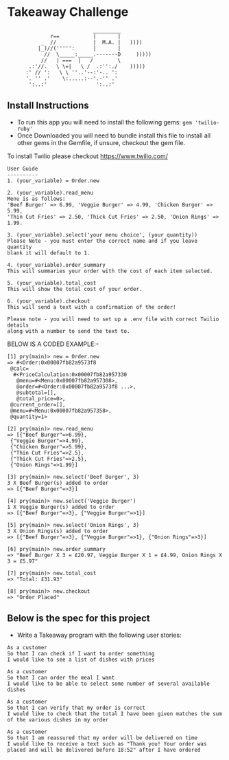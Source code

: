 Takeaway Challenge
==================
```
                            _________
              r==           |       |
           _  //            |  M.A. |   ))))
          |_)//(''''':      |       |
            //  \_____:_____.-------D     )))))
           //   | ===  |   /        \
       .:'//.   \ \=|   \ /  .:'':./    )))))
      :' // ':   \ \ ''..'--:'-.. ':
      '. '' .'    \:.....:--'.-'' .'
       ':..:'                ':..:'

```

Install Instructions
-------

* To run this app you will need to install the following gems:
```gem 'twilio-ruby'```
* Once Downloaded you will need to bundle install this file to install
all other gems in the Gemfile, if unsure, checkout the gem file.

To install Twilio please checkout https://www.twilio.com/

```
User Guide
----------
1. (your_variable) = Order.new

2. (your_variable).read_menu
Menu is as follows:
'Beef Burger' => 6.99, 'Veggie Burger' => 4.99, 'Chicken Burger' => 5.99,
'Thin Cut Fries' => 2.50, 'Thick Cut Fries' => 2.50, 'Onion Rings' => 1.99.

3. (your_variable).select('your menu choice', (your quantity))
Please Note - you must enter the correct name and if you leave quantity
blank it will default to 1.

4. (your_variable).order_summary
This will summaries your order with the cost of each item selected.

5. (your_variable).total_cost
This will show the total cost of your order.

6. (your_variable).checkout
This will send a text with a confirmation of the order!

Please note - you will need to set up a .env file with correct Twilio details
along with a number to send the text to.
```

BELOW IS A CODED EXAMPLE:-

```
[1] pry(main)> new = Order.new
=> #<Order:0x00007fb82a9573f8
 @calc=
  #<PriceCalculation:0x00007fb82a957330
   @menu=#<Menu:0x00007fb82a957308>,
   @order=#<Order:0x00007fb82a9573f8 ...>,
   @subtotal=[],
   @total_price=0>,
 @current_order=[],
 @menu=#<Menu:0x00007fb82a957358>,
 @quantity=1>

[2] pry(main)> new.read_menu
=> [{"Beef Burger"=>6.99},
 {"Veggie Burger"=>4.99},
 {"Chicken Burger"=>5.99},
 {"Thin Cut Fries"=>2.5},
 {"Thick Cut Fries"=>2.5},
 {"Onion Rings"=>1.99}]

[3] pry(main)> new.select('Beef Burger', 3)
3 X Beef Burger(s) added to order
=> [{"Beef Burger"=>3}]

[4] pry(main)> new.select('Veggie Burger')
1 X Veggie Burger(s) added to order
=> [{"Beef Burger"=>3}, {"Veggie Burger"=>1}]

[5] pry(main)> new.select('Onion Rings', 3)
3 X Onion Rings(s) added to order
=> [{"Beef Burger"=>3}, {"Veggie Burger"=>1}, {"Onion Rings"=>3}]

[6] pry(main)> new.order_summary
=> "Beef Burger X 3 = £20.97, Veggie Burger X 1 = £4.99, Onion Rings X 3 = £5.97"

[7] pry(main)> new.total_cost
=> "Total: £31.93"

[8] pry(main)> new.checkout
=> "Order Placed"
```

Below is the spec for this project
-----
* Write a Takeaway program with the following user stories:

```
As a customer
So that I can check if I want to order something
I would like to see a list of dishes with prices

As a customer
So that I can order the meal I want
I would like to be able to select some number of several available dishes

As a customer
So that I can verify that my order is correct
I would like to check that the total I have been given matches the sum of the various dishes in my order

As a customer
So that I am reassured that my order will be delivered on time
I would like to receive a text such as "Thank you! Your order was placed and will be delivered before 18:52" after I have ordered
```
